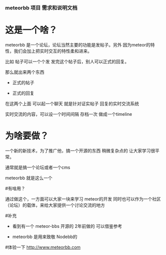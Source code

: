 
### meteorbb 项目 需求和说明文档


# 这是一个啥？

meteorbb 是一个论坛，论坛当然主要的功能是发帖子。另外 因为meteor的特性，我们会加上把实时交互的特性柔和进来。

比如 帖子可以一个个发 发完这个帖子后，别人可以正式的回复。

那么就出来两个东西

*  正式的帖子

*  正式的回复


 在这两个上面 可以起一个聊天 就是针对证实帖子 回复的实时交流系统

 实时交流的内容，可以设一个时间间隔 存档一次 做成一个timeline



# 为啥要做？

一个新的新技术，为了推广他，搞一个开源的东西 稍微复杂点的 让大家学习很平常。

通常就是搞一个论坛或者一个cms

meteorbb 就是这么一个


#有啥用？

通过做这个，一方面可以大家一块来学习 meteor的开发 同时也可以作为一个社区（论坛）的载体，来给大家提供一个讨论交流的地方


#补充

* 看到有一个  meteor-bbs 开源的 2年前做的 可以借鉴参考

* meteorbb 是用来致敬 Nodebb的


#体验一下 <http://www.meteorbb.com>


